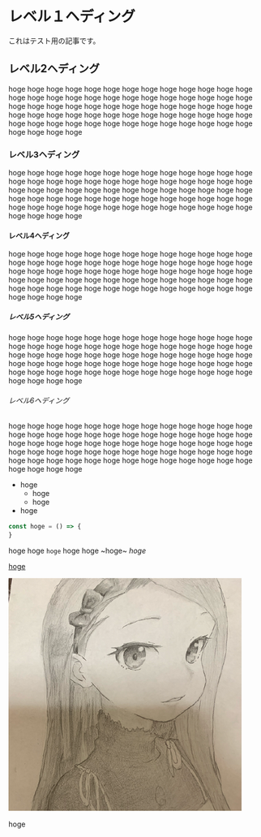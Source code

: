 # レベル１ヘディング

これはテスト用の記事です。

## レベル2ヘディング

hoge hoge hoge hoge hoge hoge hoge hoge hoge hoge hoge hoge hoge hoge hoge hoge hoge hoge hoge hoge hoge hoge hoge hoge hoge hoge hoge hoge hoge hoge hoge hoge hoge hoge hoge hoge hoge hoge hoge hoge hoge hoge hoge hoge hoge hoge hoge hoge hoge hoge hoge hoge hoge hoge hoge hoge hoge hoge hoge hoge hoge hoge hoge hoge hoge hoge hoge hoge hoge

### レベル3ヘディング

hoge hoge hoge hoge hoge hoge hoge hoge hoge hoge hoge hoge hoge hoge hoge hoge hoge hoge hoge hoge hoge hoge hoge hoge hoge hoge hoge hoge hoge hoge hoge hoge hoge hoge hoge hoge hoge hoge hoge hoge hoge hoge hoge hoge hoge hoge hoge hoge hoge hoge hoge hoge hoge hoge hoge hoge hoge hoge hoge hoge hoge hoge hoge hoge hoge hoge hoge hoge hoge

#### レベル4ヘディング

hoge hoge hoge hoge hoge hoge hoge hoge hoge hoge hoge hoge hoge hoge hoge hoge hoge hoge hoge hoge hoge hoge hoge hoge hoge hoge hoge hoge hoge hoge hoge hoge hoge hoge hoge hoge hoge hoge hoge hoge hoge hoge hoge hoge hoge hoge hoge hoge hoge hoge hoge hoge hoge hoge hoge hoge hoge hoge hoge hoge hoge hoge hoge hoge hoge hoge hoge hoge hoge

##### レベル5ヘディング

hoge hoge hoge hoge hoge hoge hoge hoge hoge hoge hoge hoge hoge hoge hoge hoge hoge hoge hoge hoge hoge hoge hoge hoge hoge hoge hoge hoge hoge hoge hoge hoge hoge hoge hoge hoge hoge hoge hoge hoge hoge hoge hoge hoge hoge hoge hoge hoge hoge hoge hoge hoge hoge hoge hoge hoge hoge hoge hoge hoge hoge hoge hoge hoge hoge hoge hoge hoge hoge

###### レベル6ヘディング

hoge hoge hoge hoge hoge hoge hoge hoge hoge hoge hoge hoge hoge hoge hoge hoge hoge hoge hoge hoge hoge hoge hoge hoge hoge hoge hoge hoge hoge hoge hoge hoge hoge hoge hoge hoge hoge hoge hoge hoge hoge hoge hoge hoge hoge hoge hoge hoge hoge hoge hoge hoge hoge hoge hoge hoge hoge hoge hoge hoge hoge hoge hoge hoge hoge hoge hoge hoge hoge

- hoge
  - hoge
  - hoge
- hoge

```javascript
const hoge = () => {
}
```

hoge hoge `hoge` hoge hoge ~hoge~ *hoge*

[hoge](hoge)

![](/src/assets/articles/mock/eyeCatch.png)

hoge